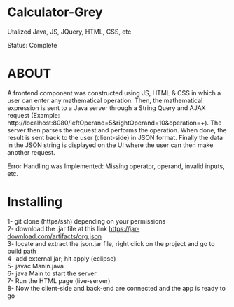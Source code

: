 # Calculator-Grey

Utalized Java, JS, JQuery, HTML, CSS, etc

Status: Complete

# ABOUT

A frontend component was constructed using JS, HTML & CSS in which a user can enter any mathematical operation. Then, the mathematical expression is sent to a Java server through a String Query and AJAX request (Example: http://localhost:8080/leftOperand=5&rightOperand=10&operation=+). The server then parses the request and performs the operation. When done, the result is sent back to the user (client-side) in JSON format. Finally the data in the JSON string is displayed on the UI where the user can then make another request.

Error Handling was Implemented: Missing operator, operand, invalid inputs, etc.

# Installing

1- git clone (https/ssh) depending on your permissions<br>
2- download the .jar file at this link https://jar-download.com/artifacts/org.json<br>
3- locate and extract the json.jar file, right click on the project and go to build path<br> 
4- add external jar; hit apply (eclipse)<br>
5- javac Manin.java<br>
6- java Main to start the server<br>
7- Run the HTML page (live-server)<br>
8- Now the client-side and back-end are connected and the app is ready to go
